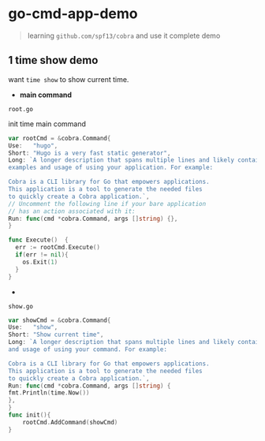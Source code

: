 # go-cmd-app-demo
> learning `github.com/spf13/cobra` and use it complete demo


## 1 time show demo

want `time show` to show current time.

- **main command**

`root.go`

init time main command

```go
var rootCmd = &cobra.Command{
Use:   "hugo",
Short: "Hugo is a very fast static generator",
Long: `A longer description that spans multiple lines and likely contains
examples and usage of using your application. For example:

Cobra is a CLI library for Go that empowers applications.
This application is a tool to generate the needed files
to quickly create a Cobra application.`,
// Uncomment the following line if your bare application
// has an action associated with it:
Run: func(cmd *cobra.Command, args []string) {},
}

func Execute()  {
  err := rootCmd.Execute()
  if(err != nil){
	os.Exit(1)
  }
}

```

-  
`show.go`

```go
var showCmd = &cobra.Command{
Use:   "show",
Short: "Show current time",
Long: `A longer description that spans multiple lines and likely contains examples
and usage of using your command. For example:

Cobra is a CLI library for Go that empowers applications.
This application is a tool to generate the needed files
to quickly create a Cobra application.`,
Run: func(cmd *cobra.Command, args []string) {
fmt.Println(time.Now())
},
}
func init(){
	rootCmd.AddCommand(showCmd)
}
```
